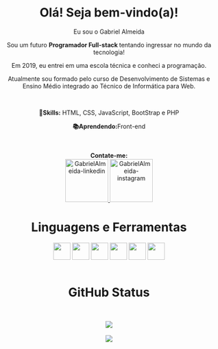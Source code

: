 
<div align="center">
        <h1>Olá! Seja bem-vindo(a)!</h1>
        <p>Eu sou o Gabriel Almeida</p>
        <p>Sou um futuro <strong>Programador Full-stack </strong> tentando ingressar no mundo da tecnologia!</p>
        <p>Em 2019, eu entrei em uma escola técnica e conheci a programação.</p> 
        <p> Atualmente sou formado pelo curso de Desenvolvimento de Sistemas e <br> Ensino Médio integrado ao Técnico de Informática para Web.</p><br/>
        <p><strong>💼Skills:</strong> HTML, CSS, JavaScript, BootStrap e PHP</p>
        <p><strong>📚Aprendendo:</strong>Front-end</p>
</div>
<br/>
<div align="center">
        <p>
          <strong>Contate-me: </strong><br />
          <a href="https://www.linkedin.com/in/gabriel-almeida-183a9a186" target="_blank">
          <img src="https://user-images.githubusercontent.com/48383295/129463275-de93d913-1ffa-4b64-be1c-430a87315a33.png" alt="GabrielAlmeida-linkedin" width="100px">
          </a>
          <a href="https://www.instagram.com/almeiiidda/" target="_blank">
          <img src=https://grroupas.com/wp-content/uploads/2021/08/insta.png" alt="GabrielAlmeida-instagram" width="100px">
          </a>
        </p>
</div>
<div align="center">
        <h1>Linguagens e Ferramentas</h1>
        <img src="https://user-images.githubusercontent.com/48383295/129463438-ab8050f3-3a97-47cb-9f8b-c791b821446f.png" width="40">
        <img src="https://user-images.githubusercontent.com/48383295/129463435-f31be9c7-d4b1-4bf9-9d92-a3e15f6c0a99.png" width="40">
        <img src="https://user-images.githubusercontent.com/48383295/129463439-cb466b04-fe98-4519-a353-0f5d38f4118f.png" width="40">
        <img src="https://user-images.githubusercontent.com/48383295/129463434-0bf3318a-9912-4b37-94a1-5ebc4467ec7e.png" width="40">
        <img src="https://user-images.githubusercontent.com/48383295/129463437-3f6e3e01-71a0-4b2a-a69d-1376713ef3b9.png" width="40">
        <img src="https://user-images.githubusercontent.com/48383295/129463440-dfe1d6c1-99dc-4b1e-8b15-1f0b5f2ace84.png" width="40">
</div><br />
<div align="center">
        <h1>GitHub Status</h1><br />
        <p>
        <img src="https://github-readme-stats.vercel.app/api?username=gabrielalmeidasantos&show_icons=true&theme=tokyonight"><br /><br />
        <img src="https://github-readme-stats.vercel.app/api/top-langs/?username=gabrielalmeidasantos&layout=demo&theme=tokyonight">  
        </p>

  

</div>
